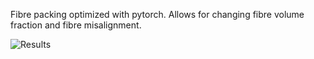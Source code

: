 Fibre packing optimized with pytorch. Allows for changing fibre volume fraction and fibre misalignment.


![Results](mosaic.png)